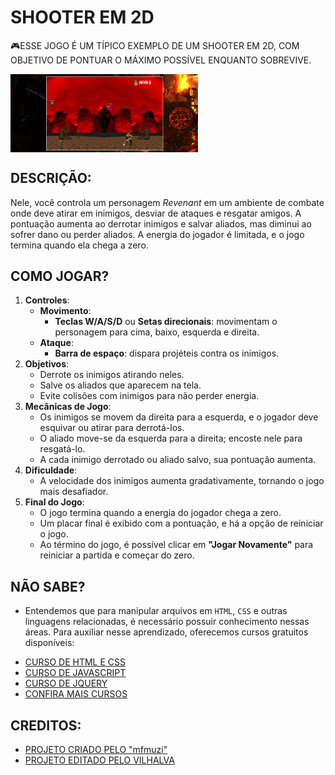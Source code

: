 # SHOOTER EM 2D
🎮ESSE JOGO É UM TÍPICO EXEMPLO DE UM SHOOTER EM 2D, COM OBJETIVO DE PONTUAR O MÁXIMO POSSÍVEL ENQUANTO SOBREVIVE.

<img src="FOTO.png" align="center" width="300"> <br>

## DESCRIÇÃO:
Nele, você controla um personagem *Revenant* em um ambiente de combate onde deve atirar em inimigos, desviar de ataques e resgatar amigos. A pontuação aumenta ao derrotar inimigos e salvar aliados, mas diminui ao sofrer dano ou perder aliados. A energia do jogador é limitada, e o jogo termina quando ela chega a zero.

## COMO JOGAR?
1. **Controles**:
   - **Movimento**:
     - **Teclas W/A/S/D** ou **Setas direcionais**: movimentam o personagem para cima, baixo, esquerda e direita.
   - **Ataque**:
     - **Barra de espaço**: dispara projéteis contra os inimigos.
2. **Objetivos**:
   - Derrote os inimigos atirando neles.
   - Salve os aliados que aparecem na tela.
   - Evite colisões com inimigos para não perder energia.
3. **Mecânicas de Jogo**:
   - Os inimigos se movem da direita para a esquerda, e o jogador deve esquivar ou atirar para derrotá-los.
   - O aliado move-se da esquerda para a direita; encoste nele para resgatá-lo.
   - A cada inimigo derrotado ou aliado salvo, sua pontuação aumenta.
4. **Dificuldade**:
   - A velocidade dos inimigos aumenta gradativamente, tornando o jogo mais desafiador.
5. **Final do Jogo**:
   - O jogo termina quando a energia do jogador chega a zero.
   - Um placar final é exibido com a pontuação, e há a opção de reiniciar o jogo.
   - Ao término do jogo, é possível clicar em **"Jogar Novamente"** para reiniciar a partida e começar do zero.

## NÃO SABE?
- Entendemos que para manipular arquivos em `HTML`, `CSS` e outras linguagens relacionadas, é necessário possuir conhecimento nessas áreas. Para auxiliar nesse aprendizado, oferecemos cursos gratuitos disponíveis:
* [CURSO DE HTML E CSS](https://github.com/VILHALVA/CURSO-DE-HTML-E-CSS)
* [CURSO DE JAVASCRIPT](https://github.com/VILHALVA/CURSO-DE-JAVASCRIPT)
* [CURSO DE JQUERY](https://github.com/VILHALVA/CURSO-DE-JQUERY)
* [CONFIRA MAIS CURSOS](https://github.com/VILHALVA?tab=repositories&q=+topic:CURSO)

## CREDITOS:
- [PROJETO CRIADO PELO "mfmuzi"](https://github.com/mfmuzi/DOOM)
- [PROJETO EDITADO PELO VILHALVA](https://github.com/VILHALVA)

